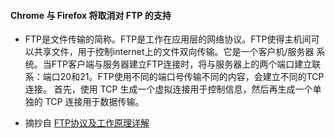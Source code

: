 #### Chrome 与 Firefox 将取消对 FTP 的支持
* FTP是文件传输的简称。FTP是工作在应用层的网络协议。FTP使得主机间可以共享文件，用于控制internet上的文件双向传输。它是一个客户机/服务器
系统。当FTP客户端与服务器建立FTP连接时，将与服务器上的两个端口建立联系：端口20和21。FTP使用不同的端口号传输不同的内容，会建立不同的TCP连接。
首先，使用 TCP 生成一个虚拟连接用于控制信息，然后再生成一个单独的 TCP 连接用于数据传输。

* 摘抄自 <a href="https://www.jianshu.com/p/e811421a76e2">FTP协议及工作原理详解</a>
